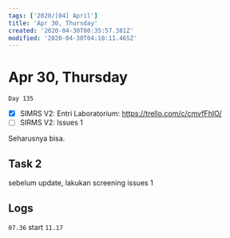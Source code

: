 ```yaml
---
tags: ['2020/[04] April']
title: 'Apr 30, Thursday'
created: '2020-04-30T00:35:57.381Z'
modified: '2020-04-30T04:18:11.465Z'
---
```


# Apr 30, Thursday

`Day 135`

- [x] SIMRS V2: Entri Laboratorium: https://trello.com/c/cmvfFhIO/
- [ ] SIRMS V2: Issues 1

Seharusnya bisa.

## Task 2
sebelum update, lakukan screening issues 1


## Logs
`07.36` start
`11.17`
